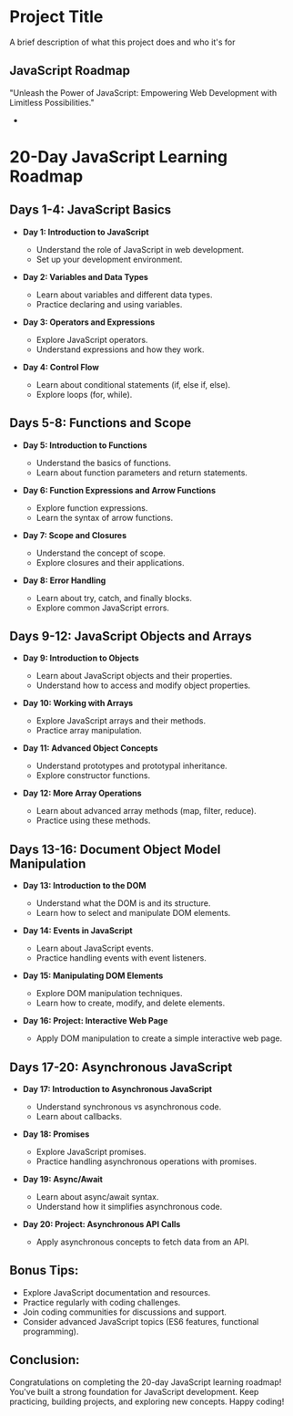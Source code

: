 
# Project Title

A brief description of what this project does and who it's for


## JavaScript Roadmap

"Unleash the Power of JavaScript: Empowering Web Development with Limitless Possibilities."

- 

# 20-Day JavaScript Learning Roadmap

## Days 1-4: JavaScript Basics
- **Day 1: Introduction to JavaScript**
  - Understand the role of JavaScript in web development.
  - Set up your development environment.

- **Day 2: Variables and Data Types**
  - Learn about variables and different data types.
  - Practice declaring and using variables.

- **Day 3: Operators and Expressions**
  - Explore JavaScript operators.
  - Understand expressions and how they work.

- **Day 4: Control Flow**
  - Learn about conditional statements (if, else if, else).
  - Explore loops (for, while).

## Days 5-8: Functions and Scope
- **Day 5: Introduction to Functions**
  - Understand the basics of functions.
  - Learn about function parameters and return statements.

- **Day 6: Function Expressions and Arrow Functions**
  - Explore function expressions.
  - Learn the syntax of arrow functions.

- **Day 7: Scope and Closures**
  - Understand the concept of scope.
  - Explore closures and their applications.

- **Day 8: Error Handling**
  - Learn about try, catch, and finally blocks.
  - Explore common JavaScript errors.

## Days 9-12: JavaScript Objects and Arrays
- **Day 9: Introduction to Objects**
  - Learn about JavaScript objects and their properties.
  - Understand how to access and modify object properties.

- **Day 10: Working with Arrays**
  - Explore JavaScript arrays and their methods.
  - Practice array manipulation.

- **Day 11: Advanced Object Concepts**
  - Understand prototypes and prototypal inheritance.
  - Explore constructor functions.

- **Day 12: More Array Operations**
  - Learn about advanced array methods (map, filter, reduce).
  - Practice using these methods.

## Days 13-16: Document Object Model Manipulation
- **Day 13: Introduction to the DOM**
  - Understand what the DOM is and its structure.
  - Learn how to select and manipulate DOM elements.

- **Day 14: Events in JavaScript**
  - Learn about JavaScript events.
  - Practice handling events with event listeners.

- **Day 15: Manipulating DOM Elements**
  - Explore DOM manipulation techniques.
  - Learn how to create, modify, and delete elements.

- **Day 16: Project: Interactive Web Page**
  - Apply DOM manipulation to create a simple interactive web page.

## Days 17-20: Asynchronous JavaScript
- **Day 17: Introduction to Asynchronous JavaScript**
  - Understand synchronous vs asynchronous code.
  - Learn about callbacks.

- **Day 18: Promises**
  - Explore JavaScript promises.
  - Practice handling asynchronous operations with promises.

- **Day 19: Async/Await**
  - Learn about async/await syntax.
  - Understand how it simplifies asynchronous code.

- **Day 20: Project: Asynchronous API Calls**
  - Apply asynchronous concepts to fetch data from an API.

## Bonus Tips:
- Explore JavaScript documentation and resources.
- Practice regularly with coding challenges.
- Join coding communities for discussions and support.
- Consider advanced JavaScript topics (ES6 features, functional programming).

## Conclusion:
Congratulations on completing the 20-day JavaScript learning roadmap! You've built a strong foundation for JavaScript development. Keep practicing, building projects, and exploring new concepts. Happy coding!
